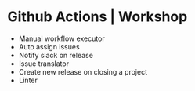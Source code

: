 # Github Actions | Workshop

- Manual workflow executor
- Auto assign issues
- Notify slack on release
- Issue translator
- Create new release on closing a project
- Linter

